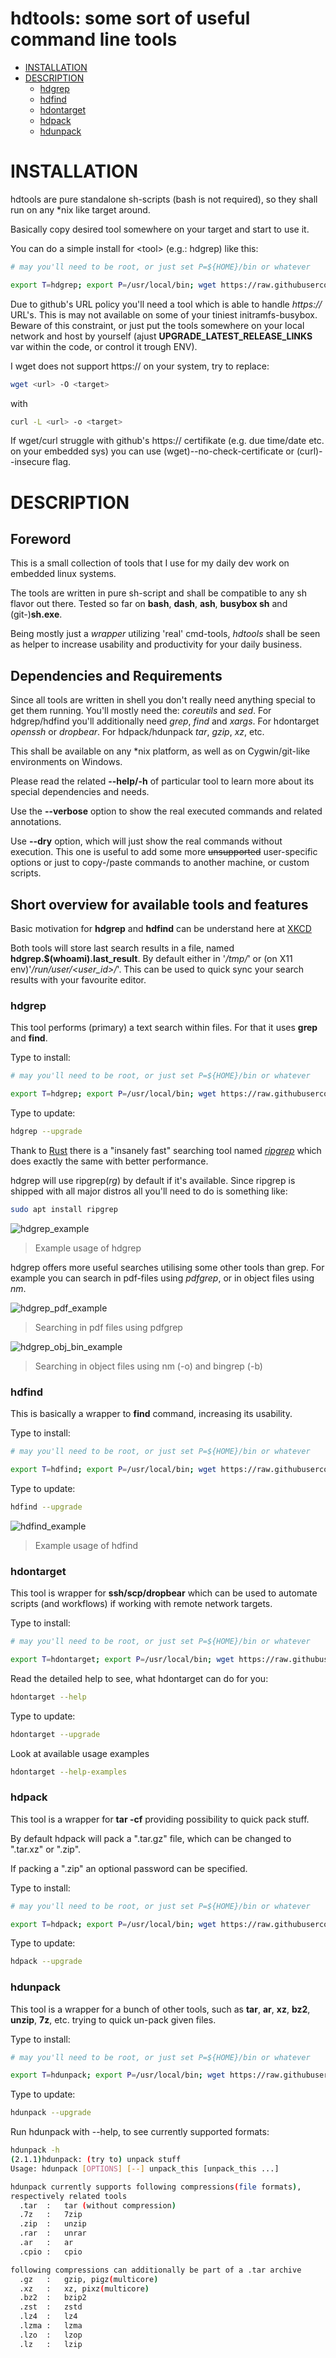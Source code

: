 # hdtools: some sort of useful command line tools

- [INSTALLATION](#installation)
- [DESCRIPTION](#description)
    - [hdgrep](#hdgrep)
    - [hdfind](#hdfind)
    - [hdontarget](#hdontarget)
    - [hdpack](#hdpack)
    - [hdunpack](#hdunpack)


# INSTALLATION

hdtools are pure standalone sh-scripts (bash is not required), so they
shall run on any \*nix like target around.

Basically copy desired tool somewhere on your target and start to use
it.

You can do a simple install for \<tool> (e.g.: hdgrep) like this:

```sh
# may you'll need to be root, or just set P=${HOME}/bin or whatever

export T=hdgrep; export P=/usr/local/bin; wget https://raw.githubusercontent.com/dhilfer/hdtools/main/${T} -O ${P}/${T}; chmod a+rx ${P}/${T}; unset T; unset P
```

Due to github's URL policy you'll need a tool which is able to handle
*https://* URL's. This is may not available on some of your tiniest
initramfs-busybox. Beware of this constraint, or just put the tools
somewhere on your local network and host by yourself (ajust
**UPGRADE_LATEST_RELEASE_LINKS** var within the code, or control it
trough ENV).

I wget does not support https:// on your system, try to replace:
```sh
wget <url> -O <target>
```
with
```sh
curl -L <url> -o <target>
```

If wget/curl struggle with github's https:// certifikate (e.g. due
time/date etc. on your embedded sys) you can use
(wget)--no-check-certificate or (curl)--insecure flag.


# DESCRIPTION

## Foreword

This is a small collection of tools that I use for my daily dev work on
embedded linux systems.

The tools are written in pure sh-script and shall be compatible to any
sh flavor out there.
Tested so far on  **bash**, **dash**, **ash**, **busybox sh** and
(git-)**sh.exe**.

Being mostly just a *wrapper* utilizing 'real' cmd-tools, *hdtools*
shall be seen as helper to increase usability and productivity for your
daily business.


## Dependencies and Requirements

Since all tools are written in shell you don't really need anything
special to get them running. You'll mostly need the: *coreutils* and
*sed*. For hdgrep/hdfind you'll additionally need *grep*, *find* and
*xargs*. For hdontarget *openssh* or *dropbear*. For hdpack/hdunpack
*tar*, *gzip*, *xz*, etc.

This shall be available on any \*nix platform, as well as on
Cygwin/git-like environments on Windows.

Please read the related **--help/-h** of particular tool to learn more
about its special dependencies and needs.

Use the **--verbose** option to show the real executed commands and
related annotations.

Use **--dry** option, which will just show the real commands without
execution. This one is useful to add some more ~~unsupported~~
user-specific options or just to copy-/paste commands to another
machine, or custom scripts.


## Short overview for available tools and features

Basic motivation for **hdgrep** and **hdfind** can be understand
here at [XKCD](https://xkcd.com/1168/)

Both tools will store last search results in a file, named
**hdgrep.$(whoami).last_result**. By default either in '*/tmp/*' or
(on X11 env)'*/run/user/<user_id>/*'. This can be used to quick sync
your search results with your favourite editor.


### hdgrep
This tool performs (primary) a text search within files. For that it
uses **grep** and **find**.

Type to install:

```sh
# may you'll need to be root, or just set P=${HOME}/bin or whatever

export T=hdgrep; export P=/usr/local/bin; wget https://raw.githubusercontent.com/dhilfer/hdtools/main/${T} -O ${P}/${T}; chmod a+rx ${P}/${T}; unset T; unset P
```

Type to update:

```sh
hdgrep --upgrade
```

Thank to [Rust](https://www.rust-lang.org/) there is a "insanely fast"
searching tool named *[ripgrep](https://github.com/BurntSushi/ripgrep/releases)*
which does exactly the same with better performance.

hdgrep will use ripgrep(*rg*) by default if it's available.
Since ripgrep is shipped with all major distros all you'll need to do is
something like:

```sh
sudo apt install ripgrep
```

![hdgrep_example](https://github.com/dhilfer/hdtools/blob/main/doc_assets/hdgrep_example.gif?raw=true)

> Example usage of hdgrep

hdgrep offers more useful searches utilising some other tools than grep.
For example you can search in pdf-files using *pdfgrep*, or in object
files using *nm*.

![hdgrep_pdf_example](https://github.com/dhilfer/hdtools/blob/main/doc_assets/hdgrep_pdf_example.gif?raw=true)

> Searching in pdf files using pdfgrep

![hdgrep_obj_bin_example](https://github.com/dhilfer/hdtools/blob/main/doc_assets/hdgrep_obj_bin_example.gif?raw=true)

> Searching in object files using nm (-o) and bingrep (-b)


### hdfind

This is basically a wrapper to **find** command, increasing its usability.

Type to install:

```sh
# may you'll need to be root, or just set P=${HOME}/bin or whatever

export T=hdfind; export P=/usr/local/bin; wget https://raw.githubusercontent.com/dhilfer/hdtools/main/${T} -O ${P}/${T}; chmod a+rx ${P}/${T}; unset T; unset P
```

Type to update:

```sh
hdfind --upgrade
```

![hdfind_example](https://github.com/dhilfer/hdtools/blob/main/doc_assets/hdfind_example.gif?raw=true)

> Example usage of hdfind


### hdontarget

This tool is wrapper for **ssh/scp/dropbear** which can be used to
automate scripts (and workflows) if working with remote network targets.

Type to install:

```sh
# may you'll need to be root, or just set P=${HOME}/bin or whatever

export T=hdontarget; export P=/usr/local/bin; wget https://raw.githubusercontent.com/dhilfer/hdtools/main/${T} -O ${P}/${T}; chmod a+rx ${P}/${T}; unset T; unset P
```

Read the detailed help to see, what hdontarget can do for you:

```sh
hdontarget --help
```

Type to update:

```sh
hdontarget --upgrade
```

Look at available usage examples

```sh
hdontarget --help-examples
```

### hdpack

This tool is a wrapper for **tar -cf** providing possibility to quick
pack stuff.

By default hdpack will pack a ".tar.gz" file, which can be changed to
".tar.xz" or ".zip".

If packing a ".zip" an optional password can be specified.

Type to install:

```sh
# may you'll need to be root, or just set P=${HOME}/bin or whatever

export T=hdpack; export P=/usr/local/bin; wget https://raw.githubusercontent.com/dhilfer/hdtools/main/${T} -O ${P}/${T}; chmod a+rx ${P}/${T}; unset T; unset P
```

Type to update:

```sh
hdpack --upgrade
```


### hdunpack

This tool is a wrapper for a bunch of other tools, such as **tar**,
**ar**, **xz**, **bz2**, **unzip**, **7z**, etc. trying to quick
un-pack given files.


Type to install:

```sh
# may you'll need to be root, or just set P=${HOME}/bin or whatever

export T=hdunpack; export P=/usr/local/bin; wget https://raw.githubusercontent.com/dhilfer/hdtools/main/${T} -O ${P}/${T}; chmod a+rx ${P}/${T}; unset T; unset P
```

Type to update:

```sh
hdunpack --upgrade
```

Run hdunpack with --help, to see currently supported formats:
```sh
hdunpack -h
(2.1.1)hdunpack: (try to) unpack stuff
Usage: hdunpack [OPTIONS] [--] unpack_this [unpack_this ...]

hdunpack currently supports following compressions(file formats),
respectively related tools
  .tar  :   tar (without compression)
  .7z   :   7zip
  .zip  :   unzip
  .rar  :   unrar
  .ar   :   ar
  .cpio :   cpio

following compressions can additionally be part of a .tar archive
  .gz   :   gzip, pigz(multicore)
  .xz   :   xz, pixz(multicore)
  .bz2  :   bzip2
  .zst  :   zstd
  .lz4  :   lz4
  .lzma :   lzma
  .lzo  :   lzop
  .lz   :   lzip
```
